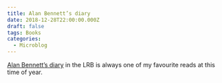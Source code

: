 ```yaml
---
title: Alan Bennett’s diary
date: 2018-12-28T22:00:00.000Z
draft: false
tags: Books
categories:
  - Microblog
---
```

[Alan Bennett’s diary](https://www.lrb.co.uk/v41/n01/alan-bennett/diary) in the LRB is always one of my favourite reads at this time of year.
